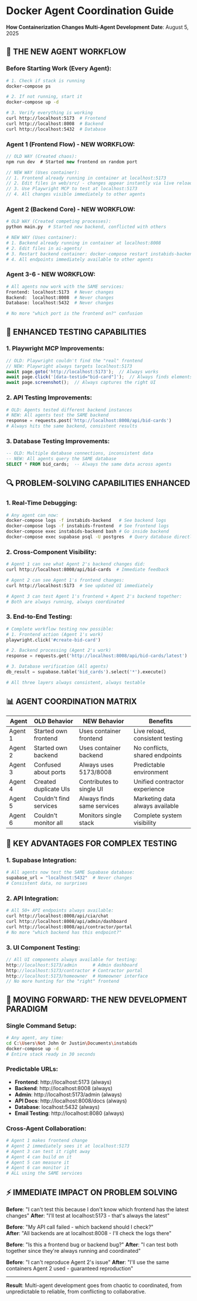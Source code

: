# Docker Agent Coordination Guide
**How Containerization Changes Multi-Agent Development**
**Date**: August 5, 2025

## 🎯 THE NEW AGENT WORKFLOW

### **Before Starting Work (Every Agent):**
```bash
# 1. Check if stack is running
docker-compose ps

# 2. If not running, start it
docker-compose up -d

# 3. Verify everything is working
curl http://localhost:5173  # Frontend
curl http://localhost:8008  # Backend  
curl http://localhost:5432  # Database
```

### **Agent 1 (Frontend Flow) - NEW WORKFLOW:**
```typescript
// OLD WAY (Created chaos):
npm run dev  # Started new frontend on random port

// NEW WAY (Uses container):
// 1. Frontend already running in container at localhost:5173
// 2. Edit files in web/src/ - changes appear instantly via live reload
// 3. Use Playwright MCP to test at localhost:5173
// 4. All changes visible immediately to other agents
```

### **Agent 2 (Backend Core) - NEW WORKFLOW:**
```python
# OLD WAY (Created competing processes):
python main.py  # Started new backend, conflicted with others

# NEW WAY (Uses container):
# 1. Backend already running in container at localhost:8008
# 2. Edit files in ai-agents/ 
# 3. Restart backend container: docker-compose restart instabids-backend
# 4. All endpoints immediately available to other agents
```

### **Agent 3-6 - NEW WORKFLOW:**
```bash
# All agents now work with the SAME services:
Frontend: localhost:5173  # Never changes
Backend:  localhost:8008  # Never changes  
Database: localhost:5432  # Never changes

# No more "which port is the frontend on?" confusion
```

## 🧪 ENHANCED TESTING CAPABILITIES

### **1. Playwright MCP Improvements:**
```javascript
// OLD: Playwright couldn't find the "real" frontend
// NEW: Playwright always targets localhost:5173
await page.goto('http://localhost:5173');  // Always works
await page.click('[data-testid="bid-card"]');  // Always finds elements
await page.screenshot();  // Always captures the right UI
```

### **2. API Testing Improvements:**
```python
# OLD: Agents tested different backend instances
# NEW: All agents test the SAME backend
response = requests.post('http://localhost:8008/api/bid-cards')
# Always hits the same backend, consistent results
```

### **3. Database Testing Improvements:**
```sql
-- OLD: Multiple database connections, inconsistent data
-- NEW: All agents query the SAME database
SELECT * FROM bid_cards;  -- Always the same data across agents
```

## 🔍 PROBLEM-SOLVING CAPABILITIES ENHANCED

### **1. Real-Time Debugging:**
```bash
# Any agent can now:
docker-compose logs -f instabids-backend   # See backend logs
docker-compose logs -f instabids-frontend  # See frontend logs
docker-compose exec instabids-backend bash # Go inside backend
docker-compose exec supabase psql -U postgres  # Query database directly
```

### **2. Cross-Component Visibility:**
```bash
# Agent 1 can see what Agent 2's backend changes did:
curl http://localhost:8008/api/bid-cards  # Immediate feedback

# Agent 2 can see Agent 1's frontend changes:
curl http://localhost:5173  # See updated UI immediately

# Agent 3 can test Agent 1's frontend + Agent 2's backend together:
# Both are always running, always coordinated
```

### **3. End-to-End Testing:**
```python
# Complete workflow testing now possible:
# 1. Frontend action (Agent 1's work)
playwright.click('#create-bid-card')

# 2. Backend processing (Agent 2's work)  
response = requests.get('http://localhost:8008/api/bid-cards/latest')

# 3. Database verification (All agents)
db_result = supabase.table('bid_cards').select('*').execute()

# All three layers always consistent, always testable
```

## 📊 AGENT COORDINATION MATRIX

| Agent | OLD Behavior | NEW Behavior | Benefits |
|-------|-------------|--------------|----------|
| Agent 1 | Started own frontend | Uses container frontend | Live reload, consistent testing |
| Agent 2 | Started own backend | Uses container backend | No conflicts, shared endpoints |
| Agent 3 | Confused about ports | Always uses 5173/8008 | Predictable environment |
| Agent 4 | Created duplicate UIs | Contributes to single UI | Unified contractor experience |
| Agent 5 | Couldn't find services | Always finds same services | Marketing data always available |
| Agent 6 | Couldn't monitor all | Monitors single stack | Complete system visibility |

## 🎯 KEY ADVANTAGES FOR COMPLEX TESTING

### **1. Supabase Integration:**
```python
# All agents now test the SAME Supabase database:
supabase_url = "localhost:5432"  # Never changes
# Consistent data, no surprises
```

### **2. API Integration:**
```bash
# All 50+ API endpoints always available:
curl http://localhost:8008/api/cia/chat
curl http://localhost:8008/api/admin/dashboard  
curl http://localhost:8008/api/contractor/portal
# No more "which backend has this endpoint?"
```

### **3. UI Component Testing:**
```typescript
// All UI components always available for testing:
http://localhost:5173/admin      # Admin dashboard
http://localhost:5173/contractor # Contractor portal  
http://localhost:5173/homeowner  # Homeowner interface
// No more hunting for the "right" frontend
```

## 🚀 MOVING FORWARD: THE NEW DEVELOPMENT PARADIGM

### **Single Command Setup:**
```bash
# Any agent, any time:
cd C:\Users\Not John Or Justin\Documents\instabids
docker-compose up -d
# Entire stack ready in 30 seconds
```

### **Predictable URLs:**
- **Frontend**: http://localhost:5173 (always)
- **Backend**: http://localhost:8008 (always)  
- **Admin**: http://localhost:5173/admin (always)
- **API Docs**: http://localhost:8008/docs (always)
- **Database**: localhost:5432 (always)
- **Email Testing**: http://localhost:8080 (always)

### **Cross-Agent Collaboration:**
```bash
# Agent 1 makes frontend change
# Agent 2 immediately sees it at localhost:5173
# Agent 3 can test it right away
# Agent 4 can build on it
# Agent 5 can measure it
# Agent 6 can monitor it
# ALL using the SAME services
```

## ⚡ IMMEDIATE IMPACT ON PROBLEM SOLVING

**Before**: "I can't test this because I don't know which frontend has the latest changes"
**After**: "I'll test at localhost:5173 - that's always the latest"

**Before**: "My API call failed - which backend should I check?"  
**After**: "All backends are at localhost:8008 - I'll check the logs there"

**Before**: "Is this a frontend bug or backend bug?"
**After**: "I can test both together since they're always running and coordinated"

**Before**: "I can't reproduce Agent 2's issue"
**After**: "I'll use the same containers Agent 2 used - guaranteed reproduction"

---

**Result**: Multi-agent development goes from chaotic to coordinated, from unpredictable to reliable, from conflicting to collaborative.